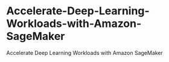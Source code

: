 # Accelerate-Deep-Learning-Workloads-with-Amazon-SageMaker
Accelerate Deep Learning Workloads with Amazon SageMaker
